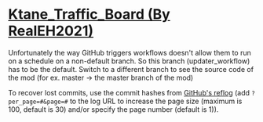# [Ktane_Traffic_Board (By RealEH2021)](https://github.com/RealEH2021/Ktane_Traffic_Board)

Unfortunately the way GitHub triggers workflows doesn't allow them to run on a schedule on a non-default branch. So this branch (updater_workflow) has to be the default. Switch to a different branch to see the source code of the mod (for ex. master -> the master branch of the mod)

To recover lost commits, use the commit hashes from [GitHub's reflog](https://api.github.com/repos/KtaneModules/Ktane_Traffic_Board-RealEH2021/events) (add `?per_page=#&page=#` to the log URL to increase the page size (maximum is 100, default is 30) and/or specify the page number (default is 1)).
